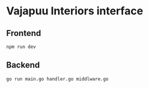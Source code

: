 # Vajapuu Interiors interface
## Frontend
`npm run dev`
## Backend
`go run main.go handler.go middlware.go`